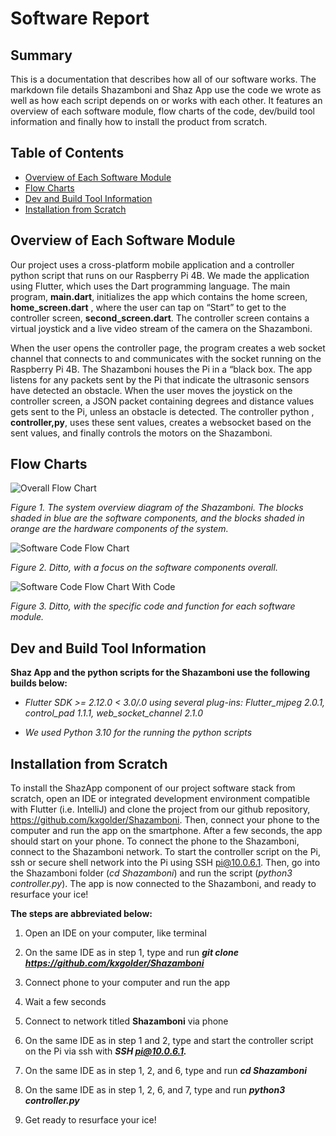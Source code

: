 # Software Report

## Summary

This is a documentation that describes how all of our software works. The markdown file details Shazamboni and Shaz App use the code we wrote as well as how each script depends on or works with each other. It features an overview of each software module, flow charts of the code, dev/build tool information and finally how to install the product from scratch.

## Table of Contents

* [Overview of Each Software Module](#overview-of-each-software-module)
* [Flow Charts](#flow-charts)
* [Dev and Build Tool Information](#dev-and-build-tool-information)
* [Installation from Scratch](#installation-from-scratch)

## Overview of Each Software Module

Our project uses a cross-platform mobile application and a controller python script that runs on our Raspberry Pi 4B. We made the application using Flutter, which uses the Dart programming language. The main program, **main.dart**, initializes the app which contains the home screen, **home_screen.dart** , where the user can tap on “Start” to get to the controller screen, **second_screen.dart**. The controller screen contains a virtual joystick and a live video stream of the camera on the Shazamboni. 

When the user opens the controller page, the program creates a web socket channel that connects to and communicates with the socket running on the Raspberry Pi 4B. The Shazamboni houses the Pi in a “black box. The app listens for any packets sent by the Pi that indicate the ultrasonic sensors have detected an obstacle.  When the user moves the joystick on the controller screen, a JSON packet containing degrees and distance values gets sent to the Pi, unless an obstacle is detected. The controller python , **controller,py**, uses these sent values, creates a websocket based on the sent values, and finally controls the motors on the Shazamboni. 

## Flow Charts

![Overall Flow Chart](https://user-images.githubusercontent.com/82286857/166062249-edcc6353-cb81-4313-8180-a1ced2b73083.jpeg)


*Figure 1. The system overview diagram of the Shazamboni. The blocks shaded in blue are the software components, and the blocks shaded in orange are the hardware components of the system.*

![Software Code Flow Chart](https://user-images.githubusercontent.com/82286857/166061958-175dbc2e-eeb2-4764-9a0d-2a966ae04983.jpeg)

*Figure 2. Ditto, with a focus on the software components overall.*

![Software Code Flow Chart With Code](https://user-images.githubusercontent.com/82286857/166061844-7120dfae-7ec8-495d-b934-1534567cd084.jpeg)

*Figure 3. Ditto, with the specific code and function for each software module.*

## Dev and Build Tool Information

**Shaz App and the python scripts for the Shazamboni use the following builds below:**

* *Flutter SDK >= 2.12.0 < 3.0/.0 using several plug-ins: Flutter_mjpeg 2.0.1, control_pad 1.1.1, web_socket_channel 2.1.0*

* *We used Python 3.10 for the running the python scripts*

## Installation from Scratch

To install the ShazApp component of our project software stack from scratch, open an IDE or integrated development environment compatible with Flutter (i.e. IntelliJ) and clone the project from our github repository,  https://github.com/kxgolder/Shazamboni. Then, connect your phone to the computer and run the app on the smartphone. After a few seconds, the app should start on your phone. To connect the phone to the Shazamboni, connect to the Shazamboni network. To start the controller script on the Pi, ssh or secure shell network into the Pi using SSH pi@10.0.6.1. Then, go into the Shazamboni folder (*cd Shazamboni*) and run the script (*python3 controller.py*). The app is now connected to the Shazamboni, and ready to resurface your ice! 

**The steps are abbreviated below:**

1. Open an IDE on your computer, like terminal

2. On the same IDE as in step 1, type and run ***git clone  https://github.com/kxgolder/Shazamboni***

3. Connect phone to your computer and run the app

4. Wait a few seconds

5. Connect to network titled **Shazamboni** via phone

6. On the same IDE as in step 1 and 2, type and start the controller script on the Pi via ssh with ***SSH pi@10.0.6.1.***

7. On the same IDE as in step 1, 2, and 6, type and run ***cd Shazamboni***

8. On the same IDE as in step 1, 2, 6, and 7, type and run ***python3 controller.py***

9. Get ready to resurface your ice!

